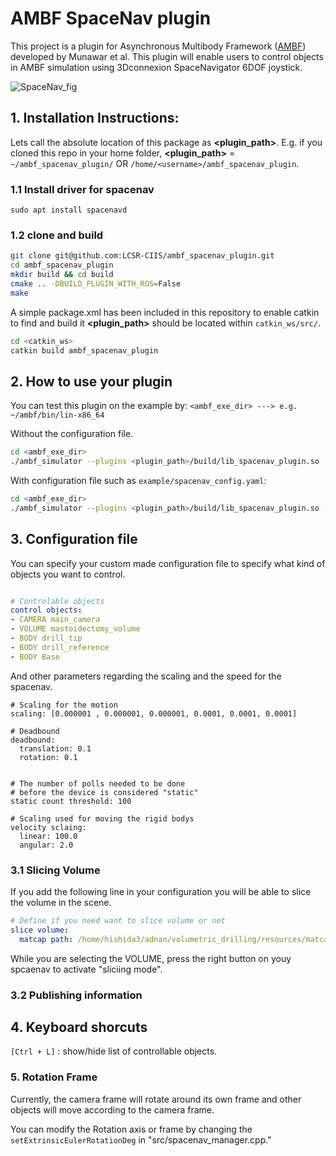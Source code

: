 # AMBF SpaceNav plugin

This project is a plugin for Asynchronous Multibody Framework ([AMBF](https://github.com/WPI-AIM/ambf)) developed by Munawar et al. 
This plugin will enable users to  control objects in AMBF simulation using 3Dconnexion SpaceNavigator 6DOF joystick.

![SpaceNav_fig](/figs/spacenav.png)

## 1. Installation Instructions:
Lets call the absolute location of this package as **<plugin_path>**. E.g. if you cloned this repo in your home folder, **<plugin_path>** = `~/ambf_spacenav_plugin/` OR `/home/<username>/ambf_spacenav_plugin`.

### 1.1 Install driver for spacenav
```
sudo apt install spacenavd
```


### 1.2 clone and build 
```bash
git clone git@github.com:LCSR-CIIS/ambf_spacenav_plugin.git
cd ambf_spacenav_plugin
mkdir build && cd build
cmake .. -DBUILD_PLUGIN_WITH_ROS=False
make
```

A simple package.xml has been included in this repository to enable catkin to find and build it **<plugin_path>** should be located within `catkin_ws/src/`.
```bash
cd <catkin_ws>
catkin build ambf_spacenav_plugin
```

## 2. How to use your plugin
You can test this plugin on the example by:
`<ambf_exe_dir> ---> e.g. ~/ambf/bin/lin-x86_64`

Without the configuration file.
```bash
cd <ambf_exe_dir>
./ambf_simulator --plugins <plugin_path>/build/lib_spacenav_plugin.so
```

With configuration file such as `example/spacenav_config.yaml`:
```bash
cd <ambf_exe_dir>
./ambf_simulator --plugins <plugin_path>/build/lib_spacenav_plugin.so --spf <plugin_path>/example/spacenav_config.yaml
```

## 3. Configuration file
You can specify your custom made configuration file to specify what kind of objects you want to control.
```spacenav_config.yaml

# Controlable objects
control objects:
- CAMERA main_camera
- VOLUME mastoidectomy_volume
- BODY drill_tip
- BODY drill_reference
- BODY Base
```

And other parameters regarding the scaling and the speed for the spacenav.
```
# Scaling for the motion
scaling: [0.000001 , 0.000001, 0.000001, 0.0001, 0.0001, 0.0001]

# Deadbound
deadbound:
  translation: 0.1
  rotation: 0.1


# The number of polls needed to be done 
# before the device is considered "static"
static count threshold: 100

# Scaling used for moving the rigid bodys
velocity sclaing:
  linear: 100.0
  angular: 2.0
```

### 3.1 Slicing Volume
If you add the following line in your configuration you will be able to slice the volume in the scene.

```spacenav_config.yaml
# Define if you need want to slice volume or not
slice volume:
  matcap path: /home/hishida3/adnan/volumetric_drilling/resources/matcap/00ShinyWhite.jpg
```
While you are selecting the VOLUME, press the right button on youy spcaenav to activate "sliciing mode".

### 3.2 Publishing information



## 4. Keyboard shorcuts
`[Ctrl + L]` : show/hide list of controllable objects.


### 5. Rotation Frame
Currently, the camera frame will rotate around its own frame and other objects will move according to the camera frame.

You can modify the Rotation axis or frame by changing the `setExtrinsicEulerRotationDeg` in "src/spacenav_manager.cpp."